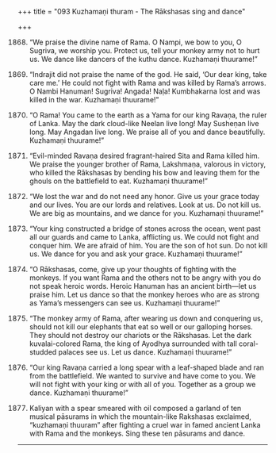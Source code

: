 +++
title = "093 Kuzhamaṇi thuram - The Rākshasas sing and dance"

+++

1868. “We praise the divine name of Rama.
      O Nampi, we bow to you, O Sugriva, we worship you.
      Protect us, tell your monkey army not to hurt us.
      We dance like dancers of the kuthu dance.
      Kuzhamaṇi thuurame!”

1869. “Indrajit did not praise the name of the god.
      He said, ‘Our dear king, take care me.’
      He could not fight with Rama and was killed by Rama’s arrows.
      O Nambi Hanuman! Sugriva! Angada! Naḷa!
      Kumbhakarna lost and was killed in the war.
      Kuzhamaṇi thuurame!”

1870. “O Rama! You came to the earth
      as a Yama for our king Ravaṇa, the ruler of Lanka.
      May the dark cloud-like Neelan live long!
      May Susheṇan live long.
      May Angadan live long.
      We praise all of you and dance beautifully.
      Kuzhamaṇi thuurame!”

1871. “Evil-minded Ravaṇa desired fragrant-haired Sita
      and Rama killed him.
      We praise the younger brother of Rama, Lakshmaṇa,
      valorous in victory, who killed the Rākshasas
      by bending his bow and leaving them for the ghouls
      on the battlefield to eat.
      Kuzhamaṇi thuurame!”

1872. “We lost the war and do not need any honor.
      Give us your grace today and our lives.
      You are our lords and relatives.
      Look at us. Do not kill us.
      We are big as mountains, and we dance for you.
      Kuzhamaṇi thuurame!”

1873. “Your king constructed a bridge of stones across the ocean,
      went past all our guards and came to Lanka, afflicting us.
      We could not fight and conquer him. We are afraid of him.
      You are the son of hot sun.
      Do not kill us. We dance for you and ask your grace.
      Kuzhamaṇi thuurame!”

1874. “O Rākshasas, come,
      give up your thoughts of fighting with the monkeys.
      If you want Rama and the others not to be angry with you
      do not speak heroic words.
      Heroic Hanuman has an ancient birth—let us praise him.
      Let us dance so that the monkey heroes
      who are as strong as Yama’s messengers can see us.
      Kuzhamaṇi thuurame!”

1875. “The monkey army of Rama,
      after wearing us down and conquering us,
      should not kill our elephants that eat so well
      or our galloping horses.
      They should not destroy our chariots or the Rākshasas.
      Let the dark kuvalai-colored Rama, the king of Ayodhya
      surrounded with tall coral-studded palaces see us.
      Let us dance. Kuzhamaṇi thuurame!”

1876. “Our king Ravaṇa carried a long spear
      with a leaf-shaped blade and ran from the battlefield.
      We wanted to survive and have come to you.
      We will not fight with your king or with all of you.
      Together as a group we dance. Kuzhamaṇi thuurame!”

1877. Kaliyan with a spear smeared with oil
      composed a garland of ten musical pāsurams
      in which the mountain-like Rakshasas
      exclaimed, “kuzhamaṇi thuuram”
      after fighting a cruel war in famed ancient Lanka
      with Rama and the monkeys.
      Sing these ten pāsurams and dance.
-------------
